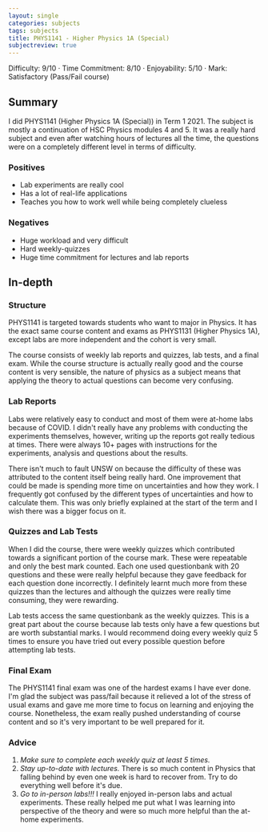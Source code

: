 ```yaml
---
layout: single
categories: subjects
tags: subjects
title: PHYS1141 - Higher Physics 1A (Special)
subjectreview: true
---
```


Difficulty: 9/10 · Time Commitment: 8/10 · Enjoyability: 5/10 · Mark: Satisfactory (Pass/Fail course)

## Summary

I did PHYS1141 (Higher Physics 1A (Special)) in Term 1 2021. The subject is mostly a continuation of HSC Physics modules 4 and 5. It was a really hard subject and even after watching hours of lectures all the time, the questions were on a completely different level in terms of difficulty.

### Positives

- Lab experiments are really cool
- Has a lot of real-life applications
- Teaches you how to work well while being completely clueless

### Negatives

- Huge workload and very difficult
- Hard weekly-quizzes
- Huge time commitment for lectures and lab reports

## In-depth

### Structure

PHYS1141 is targeted towards students who want to major in Physics. It has the exact same course content and exams as PHYS1131 (Higher Physics 1A), except labs are more independent and the cohort is very small.

The course consists of weekly lab reports and quizzes, lab tests, and a final exam. While the course structure is actually really good and the course content is very sensible, the nature of physics as a subject means that applying the theory to actual questions can become very confusing.

### Lab Reports

Labs were relatively easy to conduct and most of them were at-home labs because of COVID. I didn't really have any problems with conducting the experiments themselves, however, writing up the reports got really tedious at times. There were always 10+ pages with instructions for the experiments, analysis and questions about the results.

There isn't much to fault UNSW on because the difficulty of these was attributed to the content itself being really hard. One improvement that could be made is spending more time on uncertainties and how they work. I frequently got confused by the different types of uncertainties and how to calculate them. This was only briefly explained at the start of the term and I wish there was a bigger focus on it.

### Quizzes and Lab Tests

When I did the course, there were weekly quizzes which contributed towards a significant portion of the course mark. These were repeatable and only the best mark counted. Each one used questionbank with 20 questions and these were really helpful because they gave feedback for each question done incorrectly. I definitely learnt much more from these quizzes than the lectures and although the quizzes were really time consuming, they were rewarding.

Lab tests access the same questionbank as the weekly quizzes. This is a great part about the course because lab tests only have a few questions but are worth substantial marks. I would recommend doing every weekly quiz 5 times to ensure you have tried out every possible question before attempting lab tests.

### Final Exam

The PHYS1141 final exam was one of the hardest exams I have ever done. I'm glad the subject was pass/fail because it relieved a lot of the stress of usual exams and gave me more time to focus on learning and enjoying the course. Nonetheless, the exam really pushed understanding of course content and so it's very important to be well prepared for it.

### Advice

1. *Make sure to complete each weekly quiz at least 5 times.*
2. *Stay up-to-date with lectures.* There is so much content in Physics that falling behind by even one week is hard to recover from. Try to do everything well before it's due.
4. *Go to in-person labs!!!* I really enjoyed in-person labs and actual experiments. These really helped me put what I was learning into perspective of the theory and were so much more helpful than the at-home experiments.